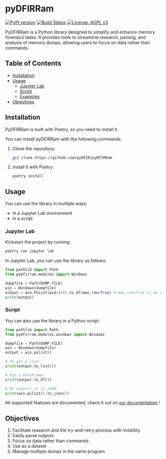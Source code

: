 # pyDFIRRam

[![PyPI version](https://badge.fury.io/py/pydfirram.svg)](https://badge.fury.io/py/pydfirram)
[![Build Status](https://travis-ci.org/pyDFIR/pyDFIRRam.svg?branch=main)](https://travis-ci.org/pyDFIR/pyDFIRRam)
[![License: AGPL v3](https://img.shields.io/badge/License-AGPLv3-blue.svg)](https://www.gnu.org/licenses/agpl-3.0)

PyDFIRRam is a Python library designed to simplify and enhance memory forensics tasks. It provides tools to streamline research, parsing, and analysis of memory dumps, allowing users to focus on data rather than commands.

## Table of Contents
- [Installation](#installation)
- [Usage](#usage)
  - [Jupyter Lab](#jupyter-lab)
  - [Script](#script)
  - [Examples](#examples)
- [Objectives](#objectives)

## Installation
PyDFIRRam is built with Poetry, so you need to install it.

You can install pyDFIRRam with the following commands:

1. Clone the repository:
    ```bash
    git clone https://github.com/pyDFIR/pyDFIRRam
    ```
2. Install it with Poetry:
    ```bash
    poetry install
    ```

## Usage

You can use the library in multiple ways:
- In a Jupyter Lab environment
- In a script

### Jupyter Lab

Kickstart the project by running:

```bash
poetry run jupyter lab
```

In Jupyter Lab, you can use the library as follows:

```python
from pathlib import Path
from pydfirram.modules import Windows

dumpfile = Path(DUMP_FILE)
win = Windows(dumpfile)
output = win.PsList(pid=[4]).to_df(max_row=True) # max_row=True is an option on to_df to see all the content of the dataframe. All the content will be printed in your Jupyter output cell.
print(output)
```

### Script

You can also use the library in a Python script:

```python
from pathlib import Path
from pydfirram.modules.windows import Windows

dumpfile = Path(DUMP_FILE)
win = Windows(dumpfile)
output = win.pslist()

# To get a list:
print(output.to_list())

# For a DataFrame:
print(output.to_df())

# Or convert it to JSON:
print(win.pslist().to_json())
```

All supported features are documented, check it out on [our documentation](https://pydfir.github.io/pyDFIRRam) !

## Objectives

1. Facilitate research and the try-and-retry process with Volatility
2. Easily parse outputs
3. Focus on data rather than commands
4. Use as a dataset
5. Manage multiple dumps in the same program

